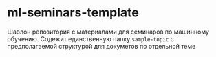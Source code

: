 # ml-seminars-template

Шаблон репозитория с материалами для семинаров по машинному обучению. Содежит единственную папку `sample-topic` с предполагаемой структурой для докуметов по отдельной теме
